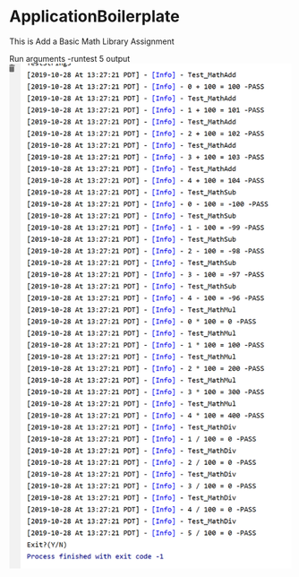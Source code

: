# ApplicationBoilerplate
This is Add a Basic Math Library Assignment

Run arguments -runtest 5 output
![Alt text](gitREADMEImg/BasicMathLibraryTestOutput.png?raw=true "-runtest 5")
